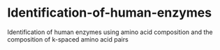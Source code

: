 # Identification-of-human-enzymes
Identification of human enzymes using amino acid composition and the composition of k-spaced amino acid pairs 
